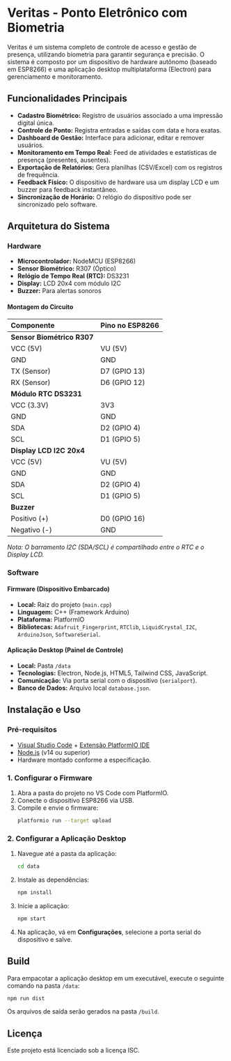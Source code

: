 # Veritas - Ponto Eletrônico com Biometria

Veritas é um sistema completo de controle de acesso e gestão de presença, utilizando biometria para garantir segurança e precisão. O sistema é composto por um dispositivo de hardware autônomo (baseado em ESP8266) e uma aplicação desktop multiplataforma (Electron) para gerenciamento e monitoramento.

## Funcionalidades Principais

- **Cadastro Biométrico:** Registro de usuários associado a uma impressão digital única.
- **Controle de Ponto:** Registra entradas e saídas com data e hora exatas.
- **Dashboard de Gestão:** Interface para adicionar, editar e remover usuários.
- **Monitoramento em Tempo Real:** Feed de atividades e estatísticas de presença (presentes, ausentes).
- **Exportação de Relatórios:** Gera planilhas (CSV/Excel) com os registros de frequência.
- **Feedback Físico:** O dispositivo de hardware usa um display LCD e um buzzer para feedback instantâneo.
- **Sincronização de Horário:** O relógio do dispositivo pode ser sincronizado pelo software.

## Arquitetura do Sistema

### Hardware

- **Microcontrolador:** NodeMCU (ESP8266)
- **Sensor Biométrico:** R307 (Óptico)
- **Relógio de Tempo Real (RTC):** DS3231
- **Display:** LCD 20x4 com módulo I2C
- **Buzzer:** Para alertas sonoros

#### Montagem do Circuito

| Componente | Pino no ESP8266 |
| :--- | :--- |
| **Sensor Biométrico R307** | |
| VCC (5V) | VU (5V) |
| GND | GND |
| TX (Sensor) | D7 (GPIO 13) |
| RX (Sensor) | D6 (GPIO 12) |
| **Módulo RTC DS3231** | |
| VCC (3.3V) | 3V3 |
| GND | GND |
| SDA | D2 (GPIO 4) |
| SCL | D1 (GPIO 5) |
| **Display LCD I2C 20x4** | |
| VCC (5V) | VU (5V) |
| GND | GND |
| SDA | D2 (GPIO 4) |
| SCL | D1 (GPIO 5) |
| **Buzzer** | |
| Positivo (+) | D0 (GPIO 16) |
| Negativo (-) | GND |

*Nota: O barramento I2C (SDA/SCL) é compartilhado entre o RTC e o Display LCD.*

### Software

#### Firmware (Dispositivo Embarcado)

- **Local:** Raiz do projeto (`main.cpp`)
- **Linguagem:** C++ (Framework Arduino)
- **Plataforma:** PlatformIO
- **Bibliotecas:** `Adafruit_Fingerprint`, `RTClib`, `LiquidCrystal_I2C`, `ArduinoJson`, `SoftwareSerial`.

#### Aplicação Desktop (Painel de Controle)

- **Local:** Pasta `/data`
- **Tecnologias:** Electron, Node.js, HTML5, Tailwind CSS, JavaScript.
- **Comunicação:** Via porta serial com o dispositivo (`serialport`).
- **Banco de Dados:** Arquivo local `database.json`.

## Instalação e Uso

### Pré-requisitos

- [Visual Studio Code](https://code.visualstudio.com/) + [Extensão PlatformIO IDE](https://platformio.org/platformio-ide)
- [Node.js](https://nodejs.org/) (v14 ou superior)
- Hardware montado conforme a especificação.

### 1. Configurar o Firmware

1.  Abra a pasta do projeto no VS Code com PlatformIO.
2.  Conecte o dispositivo ESP8266 via USB.
3.  Compile e envie o firmware:
    ```bash
    platformio run --target upload
    ```

### 2. Configurar a Aplicação Desktop

1.  Navegue até a pasta da aplicação:
    ```bash
    cd data
    ```
2.  Instale as dependências:
    ```bash
    npm install
    ```
3.  Inicie a aplicação:
    ```bash
    npm start
    ```
4.  Na aplicação, vá em **Configurações**, selecione a porta serial do dispositivo e salve.

## Build

Para empacotar a aplicação desktop em um executável, execute o seguinte comando na pasta `/data`:

```bash
npm run dist
```
Os arquivos de saída serão gerados na pasta `/build`.

## Licença

Este projeto está licenciado sob a licença ISC.
